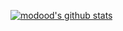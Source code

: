 [![modood's github stats](https://github-readme-stats.vercel.app/api?username=modood)](https://github.com/modood)
